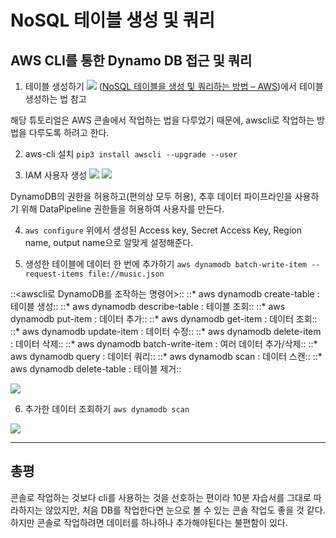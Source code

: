 # NoSQL 테이블 생성 및 쿼리
## AWS CLI를 통한 Dynamo DB 접근 및 쿼리

1. 테이블 생성하기
![](&&&SFLOCALFILEPATH&&&create-select-nosql1.632300f6c11874ff2d8285f424722d855b14fd7a.png)
([NoSQL 테이블을 생성 및 쿼리하는 방법 – AWS](https://aws.amazon.com/ko/getting-started/tutorials/create-nosql-table/?trk=gs_card))에서 테이블 생성하는 법 참고

해당 튜토리얼은 AWS 콘솔에서 작업하는 법을 다루었기 때문에, awscli로 작업하는 방법을 다루도록 하려고 한다.

2. aws-cli 설치 
`pip3 install awscli --upgrade --user`

3. IAM 사용자 생성
![](&&&SFLOCALFILEPATH&&&%E1%84%89%E1%85%B3%E1%84%8F%E1%85%B3%E1%84%85%E1%85%B5%E1%86%AB%E1%84%89%E1%85%A3%E1%86%BA%202019-10-07%20%E1%84%8B%E1%85%A9%E1%84%92%E1%85%AE%204.37.05.png)
![](&&&SFLOCALFILEPATH&&&%E1%84%89%E1%85%B3%E1%84%8F%E1%85%B3%E1%84%85%E1%85%B5%E1%86%AB%E1%84%89%E1%85%A3%E1%86%BA%202019-10-07%20%E1%84%8B%E1%85%A9%E1%84%92%E1%85%AE%204.37.35.png)

DynamoDB의 권한을 허용하고(편의상 모두 허용), 추후 데이터 파이프라인을 사용하기 위해 DataPipeline 권한들을 허용하여 사용자를 만든다.

4. `aws configure`
위에서 생성된 Access key, Secret Access Key, Region name, output name으로 알맞게 설정해준다.

5. 생성한 테이블에 데이터 한 번에 추가하기
`aws dynamodb batch-write-item --request-items file://music.json`

::<awscli로 DynamoDB를 조작하는 명령어>::
::* aws dynamodb create-table : 테이블 생성::
::* aws dynamodb describe-table : 테이블 조회::
::* aws dynamodb put-item : 데이터 추가::
::* aws dynamodb get-item : 데이터 조회::
::* aws dynamodb update-item : 데이터 수정::
::* aws dynamodb delete-item : 데이터 삭제::
::* aws dynamodb batch-write-item : 여러 데이터 추가/삭제::
::* aws dynamodb query : 데이터 쿼리::
::* aws dynamodb scan : 데이터 스캔::
::* aws dynamodb delete-table : 테이블 제거::

![](&&&SFLOCALFILEPATH&&&%E1%84%89%E1%85%B3%E1%84%8F%E1%85%B3%E1%84%85%E1%85%B5%E1%86%AB%E1%84%89%E1%85%A3%E1%86%BA%202019-10-07%20%E1%84%8B%E1%85%A9%E1%84%92%E1%85%AE%205.11.12.png)


6. 추가한 데이터 조회하기
`aws dynamodb scan`

![](&&&SFLOCALFILEPATH&&&%E1%84%89%E1%85%B3%E1%84%8F%E1%85%B3%E1%84%85%E1%85%B5%E1%86%AB%E1%84%89%E1%85%A3%E1%86%BA%202019-10-07%20%E1%84%8B%E1%85%A9%E1%84%92%E1%85%AE%205.11.55.png)


- - - -
## 총평
콘솔로 작업하는 것보다 cli를 사용하는 것을 선호하는 편이라 10분 자습서를 그대로 따라하지는 않았지만, 처음 DB를 작업한다면 눈으로 볼 수 있는 콘솔 작업도 좋을 것 같다.
하지만 콘솔로 작업하려면 데이터를 하나하나 추가해야된다는 불편함이 있다.